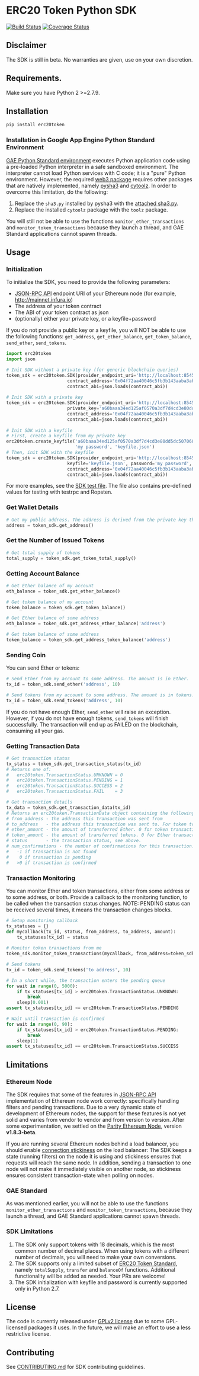 
# ERC20 Token Python SDK 
[![Build Status](https://travis-ci.org/kinfoundation/erc20token-sdk-python.svg)](https://travis-ci.org/kinfoundation/erc20token-sdk-python) [![Coverage Status](https://codecov.io/gh/kinfoundation/erc20token-sdk-python/branch/master/graph/badge.svg?token=dOvV9K8oFe)](https://codecov.io/gh/kinfoundation/erc20token-sdk-python)

## Disclaimer

The SDK is still in beta. No warranties are given, use on your own discretion.

## Requirements.

Make sure you have Python 2 >=2.7.9.

## Installation 

```sh
pip install erc20token
```

### Installation in Google App Engine Python Standard Environment
[GAE Python Standard environment](https://cloud.google.com/appengine/docs/standard/) executes Python 
application code using a pre-loaded Python interpreter in a safe sandboxed environment. The interpreter cannot 
load Python services with C code; it is a "pure" Python environment. However, the required
[web3 package](https://pypi.python.org/pypi/web3/) requires other packages that are natively implemented, namely
[pysha3](https://pypi.python.org/pypi/pysha3) and [cytoolz](https://pypi.python.org/pypi/cytoolz).
In order to overcome this limitation, do the following:
1. Replace the `sha3.py` installed by pysha3 with the [attached sha3.py](sha3.py.alt).
2. Replace the installed `cytoolz` package with the `toolz` package.

You will still not be able to use the functions `monitor_ether_transactions` and `monitor_token_transactions`
because they launch a thread, and GAE Standard applications cannot spawn threads.


## Usage

### Initialization

To initialize the SDK, you need to provide the following parameters:
- [JSON-RPC API](https://github.com/ethereum/wiki/wiki/JSON-RPC)  endpoint URI of your Ethereum node 
(for example, http://mainnet.infura.io)
- The address of your token contract
- The ABI of your token contract as json
- (optionally) either your private key, or a keyfile+password 

If you do not provide a public key or a keyfile, you will NOT be able to use the following functions:
`get_address`, `get_ether_balance`, `get_token_balance`, `send_ether`, `send_tokens`.


```python
import erc20token
import json

# Init SDK without a private key (for generic blockchain queries)
token_sdk = erc20token.SDK(provider_endpoint_uri='http://localhost:8545', 
                       contract_address='0x04f72aa40046c5fb3b143aaba3ab64d1a82410a7', 
                       contract_abi=json.loads(contract_abi))
                       
# Init SDK with a private key
token_sdk = erc20token.SDK(provider_endpoint_uri='http://localhost:8545', 
                       private_key='a60baaa34ed125af0570a3df7d4cd3e80dd5dc5070680573f8de0ecfc1957575',
                       contract_address='0x04f72aa40046c5fb3b143aaba3ab64d1a82410a7', 
                       contract_abi=json.loads(contract_abi))
                       
# Init SDK with a keyfile
# First, create a keyfile from my private key
erc20token.create_keyfile('a60baaa34ed125af0570a3df7d4cd3e80dd5dc5070680573f8de0ecfc1957575', 
                          'my password', 'keyfile.json')
# Then, init SDK with the keyfile
token_sdk = erc20token.SDK(provider_endpoint_uri='http://localhost:8545', 
                       keyfile='keyfile.json', password='my password',
                       contract_address='0x04f72aa40046c5fb3b143aaba3ab64d1a82410a7', 
                       contract_abi=json.loads(contract_abi))
````
For more examples, see the [SDK test file](test/test_sdk.py). The file also contains pre-defined values for testing
with testrpc and Ropsten.


### Get Wallet Details
```python
# Get my public address. The address is derived from the private key the SDK was inited with.
address = token_sdk.get_address()
```

### Get the Number of Issued Tokens
```python
# Get total supply of tokens
total_supply = token_sdk.get_token_total_supply()
```

### Getting Account Balance
```python
# Get Ether balance of my account
eth_balance = token_sdk.get_ether_balance()

# Get token balance of my account
token_balance = token_sdk.get_token_balance()

# Get Ether balance of some address
eth_balance = token_sdk.get_address_ether_balance('address')

# Get token balance of some address
token_balance = token_sdk.get_address_token_balance('address')
```

### Sending Coin
You can send Ether or tokens:
```python
# Send Ether from my account to some address. The amount is in Ether.
tx_id = token_sdk.send_ether('address', 10)

# Send tokens from my account to some address. The amount is in tokens.
tx_id = token_sdk.send_tokens('address', 10)
```
If you do not have enough Ether, `send_ether` will raise an exception.
However, if you do not have enough tokens, `send_tokens` will finish successfully. The transaction will end up as 
FAILED on the blockchain, consuming all your gas.

### Getting Transaction Data
```python
# Get transaction status
tx_status = token_sdk.get_transaction_status(tx_id)
# Returns one of:
#   erc20token.TransactionStatus.UNKNOWN = 0
#   erc20token.TransactionStatus.PENDING = 1
#   erc20token.TransactionStatus.SUCCESS = 2
#   erc20token.TransactionStatus.FAIL    = 3

# Get transaction details
tx_data = token_sdk.get_transaction_data(tx_id)
# Returns an erc20token.TransactionData object containing the following fields:
# from_address - the address this transaction was sent from
# to_address   - the address this transaction was sent to. For token transactions, this is the decoded recipient address.
# ether_amount - the amount of transferred Ether. 0 for token transactions.
# token_amount - the amount of transferred tokens. 0 for Ether transactions.
# status       - the transaction status, see above.
# num_confirmations - the number of confirmations for this transaction:
#   -1 if transaction is not found
#    0 if transaction is pending
#   >0 if transaction is confirmed
```

### Transaction Monitoring

You can monitor Ether and token transactions, either from some address or to some address, or both. Provide a 
callback to the monitoring function, to be called when the transaction status changes.
NOTE: PENDING status can be received several times, it means the transaction changes blocks.

```python
# Setup monitoring callback
tx_statuses = {}
def mycallback(tx_id, status, from_address, to_address, amount):
    tx_statuses[tx_id] = status
  
# Monitor token transactions from me 
token_sdk.monitor_token_transactions(mycallback, from_address=token_sdk.get_address())

# Send tokens
tx_id = token_sdk.send_tokens('to address', 10)

# In a short while, the transaction enters the pending queue
for wait in range(0, 5000):
    if tx_statuses[tx_id] > erc20token.TransactionStatus.UNKNOWN:
        break
    sleep(0.001)
assert tx_statuses[tx_id] >= erc20token.TransactionStatus.PENDING

# Wait until transaction is confirmed 
for wait in range(0, 90):
    if tx_statuses[tx_id] > erc20token.TransactionStatus.PENDING:
        break
    sleep(1)
assert tx_statuses[tx_id] == erc20token.TransactionStatus.SUCCESS
```

## Limitations

### Ethereum Node

The SDK requires that some of the features in [JSON-RPC API](https://github.com/ethereum/wiki/wiki/JSON-RPC) 
implementation of Ethereum node work correctly: specifically handling filters and pending transactions. Due to a very 
dynamic state of development of Ethereum nodes, the support for these features is not yet solid and varies from 
vendor to vendor and from version to version. After some experimentation, we settled on the
[Parity Ethereum Node](https://www.parity.io/), version **v1.8.3-beta**.

If you are running several Ethereum nodes behind a load balancer, you should enable 
[connection stickiness](https://stackoverflow.com/questions/10494431/sticky-and-non-sticky-sessions) on the 
load balancer: The SDK keeps a state (running filters) on the node it is using and stickiness ensures that requests 
will reach the same node. In addition, sending a transaction to one node will not make it immediately visible on 
another node, so stickiness ensures consistent transaction-state when polling on nodes.

### GAE Standard

As was mentioned earlier, you will not be able to use the functions `monitor_ether_transactions` and 
`monitor_token_transactions`, because they launch a thread, and GAE Standard applications cannot spawn threads.

### SDK Limitations

1. The SDK only support tokens with 18 decimals, which is the most common number of decimal places. When using tokens
with a different number of decimals, you will need to make your own conversions.
2. The SDK supports only a limited subset of [ERC20 Token Standard](https://theethereum.wiki/w/index.php/ERC20_Token_Standard),
namely `totalSupply`, `transfer` and `balanceOf` functions. Additional functionality will be added as needed. 
Your PRs are welcome!
3. The SDK initialization with keyfile and password is currently supported only in Python 2.7.

## License
The code is currently released under [GPLv2 license](LICENSE) due to some GPL-licensed packages it uses. In the 
future, we will make an effort to use a less restrictive license.

## Contributing
See [CONTRIBUTING.md](CONTRIBUTING.md) for SDK contributing guidelines. 

